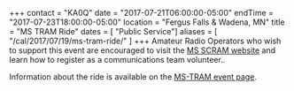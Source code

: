 +++
contact = "KA0Q"
date = "2017-07-21T06:00:00-05:00"
endTime = "2017-07-23T18:00:00-05:00"
location = "Fergus Falls & Wadena, MN"
title = "MS TRAM Ride"
dates = [ "Public Service"]
aliases = [ "/cal/2017/07/19/ms-tram-ride/" ]
+++
Amateur Radio Operators who wish to support this event are
encouraged to visit the [MS SCRAM website](https://ms-scram.org/) and learn
how to register as a communications team volunteer..

Information about the ride is available on the [MS-TRAM event page](http://main.nationalmssociety.org/site/TR/Bike/MNMBikeEvents?pg=entry&fr_id=28893).

